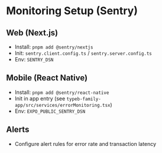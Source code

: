 # Monitoring Setup (Sentry)

## Web (Next.js)
- Install: `pnpm add @sentry/nextjs`
- Init: `sentry.client.config.ts` / `sentry.server.config.ts`
- Env: `SENTRY_DSN`

## Mobile (React Native)
- Install: `pnpm add @sentry/react-native`
- Init in app entry (see `typeb-family-app/src/services/errorMonitoring.tsx`)
- Env: `EXPO_PUBLIC_SENTRY_DSN`

## Alerts
- Configure alert rules for error rate and transaction latency
